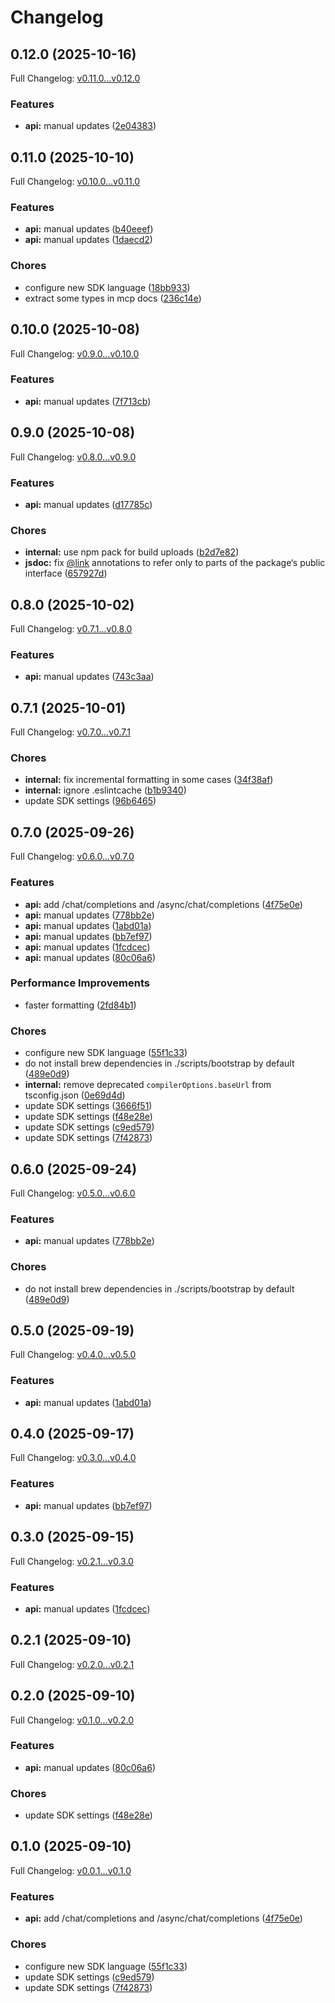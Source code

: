 # Changelog

## 0.12.0 (2025-10-16)

Full Changelog: [v0.11.0...v0.12.0](https://github.com/perplexityai/perplexity-node/compare/v0.11.0...v0.12.0)

### Features

* **api:** manual updates ([2e04383](https://github.com/perplexityai/perplexity-node/commit/2e04383069b2aa04011def4ea5850a350db08583))

## 0.11.0 (2025-10-10)

Full Changelog: [v0.10.0...v0.11.0](https://github.com/perplexityai/perplexity-node/compare/v0.10.0...v0.11.0)

### Features

* **api:** manual updates ([b40eeef](https://github.com/perplexityai/perplexity-node/commit/b40eeef3d741e44af2bffa39791c81e2d8f11c57))
* **api:** manual updates ([1daecd2](https://github.com/perplexityai/perplexity-node/commit/1daecd20ddb15e6fdbce81d6dab7e887ab1e032a))


### Chores

* configure new SDK language ([18bb933](https://github.com/perplexityai/perplexity-node/commit/18bb9330e449ec1f609b86ae4904e57c8206d97e))
* extract some types in mcp docs ([236c14e](https://github.com/perplexityai/perplexity-node/commit/236c14e4bb31f701a57f6476d20366686f99297d))

## 0.10.0 (2025-10-08)

Full Changelog: [v0.9.0...v0.10.0](https://github.com/perplexityai/perplexity-node/compare/v0.9.0...v0.10.0)

### Features

* **api:** manual updates ([7f713cb](https://github.com/perplexityai/perplexity-node/commit/7f713cb088b2008491bfa0f883e48c624c71443d))

## 0.9.0 (2025-10-08)

Full Changelog: [v0.8.0...v0.9.0](https://github.com/perplexityai/perplexity-node/compare/v0.8.0...v0.9.0)

### Features

* **api:** manual updates ([d17785c](https://github.com/perplexityai/perplexity-node/commit/d17785c3ec2ec4bf22d0719da119f13db8c8c0fd))


### Chores

* **internal:** use npm pack for build uploads ([b2d7e82](https://github.com/perplexityai/perplexity-node/commit/b2d7e82ea8ac19c91e8b675230ffc81c73915f21))
* **jsdoc:** fix [@link](https://github.com/link) annotations to refer only to parts of the package‘s public interface ([657927d](https://github.com/perplexityai/perplexity-node/commit/657927d9f2a0b50f8fd93ec68ee7f2b1c35e7845))

## 0.8.0 (2025-10-02)

Full Changelog: [v0.7.1...v0.8.0](https://github.com/perplexityai/perplexity-node/compare/v0.7.1...v0.8.0)

### Features

* **api:** manual updates ([743c3aa](https://github.com/perplexityai/perplexity-node/commit/743c3aad0ea1021edca19f345c67c33665eaf074))

## 0.7.1 (2025-10-01)

Full Changelog: [v0.7.0...v0.7.1](https://github.com/perplexityai/perplexity-node/compare/v0.7.0...v0.7.1)

### Chores

* **internal:** fix incremental formatting in some cases ([34f38af](https://github.com/perplexityai/perplexity-node/commit/34f38af0de3c0597399de874717f495a999bd171))
* **internal:** ignore .eslintcache ([b1b9340](https://github.com/perplexityai/perplexity-node/commit/b1b9340da0c92014e95fc3093cf348eb5304f5df))
* update SDK settings ([96b6465](https://github.com/perplexityai/perplexity-node/commit/96b6465aafe76ecca7b025a1dc1d4aa8a830f002))

## 0.7.0 (2025-09-26)

Full Changelog: [v0.6.0...v0.7.0](https://github.com/perplexityai/perplexity-node/compare/v0.6.0...v0.7.0)

### Features

* **api:** add /chat/completions and /async/chat/completions ([4f75e0e](https://github.com/perplexityai/perplexity-node/commit/4f75e0e8d924a2042752cc8c3f456f6798417561))
* **api:** manual updates ([778bb2e](https://github.com/perplexityai/perplexity-node/commit/778bb2ee170a8985e1fab3a6882318f7a402e8bb))
* **api:** manual updates ([1abd01a](https://github.com/perplexityai/perplexity-node/commit/1abd01a085300544dd07a5d3417dab4c919ade25))
* **api:** manual updates ([bb7ef97](https://github.com/perplexityai/perplexity-node/commit/bb7ef972fd3846806ca5e989621fff963249fe9a))
* **api:** manual updates ([1fcdcec](https://github.com/perplexityai/perplexity-node/commit/1fcdcec07820ebc44e1ce658a0a0013224d9a8f3))
* **api:** manual updates ([80c06a6](https://github.com/perplexityai/perplexity-node/commit/80c06a65cdb5673fc4c580bcb30c4b701e5d3ab7))


### Performance Improvements

* faster formatting ([2fd84b1](https://github.com/perplexityai/perplexity-node/commit/2fd84b1e97b71d37fdf155caed28e4da8eed5e99))


### Chores

* configure new SDK language ([55f1c33](https://github.com/perplexityai/perplexity-node/commit/55f1c33744bd229f460080ad9d966340a35e4151))
* do not install brew dependencies in ./scripts/bootstrap by default ([489e0d9](https://github.com/perplexityai/perplexity-node/commit/489e0d9f189b10fc5772840bc5f9510778723286))
* **internal:** remove deprecated `compilerOptions.baseUrl` from tsconfig.json ([0e69d4d](https://github.com/perplexityai/perplexity-node/commit/0e69d4d11f059b97f8f90a0be95527e287f1e024))
* update SDK settings ([3666f51](https://github.com/perplexityai/perplexity-node/commit/3666f5158d408e3098c2ce94637d463c71fd2764))
* update SDK settings ([f48e28e](https://github.com/perplexityai/perplexity-node/commit/f48e28e7fc749be9ebe30c64ac9dd92ba6e9a411))
* update SDK settings ([c9ed579](https://github.com/perplexityai/perplexity-node/commit/c9ed5797ec1d16980bd83965c1f660505665f113))
* update SDK settings ([7f42873](https://github.com/perplexityai/perplexity-node/commit/7f4287392cefc4b9dbc068dd1af1aa80ef08a410))

## 0.6.0 (2025-09-24)

Full Changelog: [v0.5.0...v0.6.0](https://github.com/ppl-ai/perplexity-node/compare/v0.5.0...v0.6.0)

### Features

* **api:** manual updates ([778bb2e](https://github.com/ppl-ai/perplexity-node/commit/778bb2ee170a8985e1fab3a6882318f7a402e8bb))


### Chores

* do not install brew dependencies in ./scripts/bootstrap by default ([489e0d9](https://github.com/ppl-ai/perplexity-node/commit/489e0d9f189b10fc5772840bc5f9510778723286))

## 0.5.0 (2025-09-19)

Full Changelog: [v0.4.0...v0.5.0](https://github.com/ppl-ai/perplexity-node/compare/v0.4.0...v0.5.0)

### Features

* **api:** manual updates ([1abd01a](https://github.com/ppl-ai/perplexity-node/commit/1abd01a085300544dd07a5d3417dab4c919ade25))

## 0.4.0 (2025-09-17)

Full Changelog: [v0.3.0...v0.4.0](https://github.com/ppl-ai/perplexity-node/compare/v0.3.0...v0.4.0)

### Features

* **api:** manual updates ([bb7ef97](https://github.com/ppl-ai/perplexity-node/commit/bb7ef972fd3846806ca5e989621fff963249fe9a))

## 0.3.0 (2025-09-15)

Full Changelog: [v0.2.1...v0.3.0](https://github.com/ppl-ai/perplexity-node/compare/v0.2.1...v0.3.0)

### Features

* **api:** manual updates ([1fcdcec](https://github.com/ppl-ai/perplexity-node/commit/1fcdcec07820ebc44e1ce658a0a0013224d9a8f3))

## 0.2.1 (2025-09-10)

Full Changelog: [v0.2.0...v0.2.1](https://github.com/ppl-ai/perplexity-node/compare/v0.2.0...v0.2.1)

## 0.2.0 (2025-09-10)

Full Changelog: [v0.1.0...v0.2.0](https://github.com/ppl-ai/perplexity-node/compare/v0.1.0...v0.2.0)

### Features

* **api:** manual updates ([80c06a6](https://github.com/ppl-ai/perplexity-node/commit/80c06a65cdb5673fc4c580bcb30c4b701e5d3ab7))


### Chores

* update SDK settings ([f48e28e](https://github.com/ppl-ai/perplexity-node/commit/f48e28e7fc749be9ebe30c64ac9dd92ba6e9a411))

## 0.1.0 (2025-09-10)

Full Changelog: [v0.0.1...v0.1.0](https://github.com/ppl-ai/perplexity-node/compare/v0.0.1...v0.1.0)

### Features

* **api:** add /chat/completions and /async/chat/completions ([4f75e0e](https://github.com/ppl-ai/perplexity-node/commit/4f75e0e8d924a2042752cc8c3f456f6798417561))


### Chores

* configure new SDK language ([55f1c33](https://github.com/ppl-ai/perplexity-node/commit/55f1c33744bd229f460080ad9d966340a35e4151))
* update SDK settings ([c9ed579](https://github.com/ppl-ai/perplexity-node/commit/c9ed5797ec1d16980bd83965c1f660505665f113))
* update SDK settings ([7f42873](https://github.com/ppl-ai/perplexity-node/commit/7f4287392cefc4b9dbc068dd1af1aa80ef08a410))
